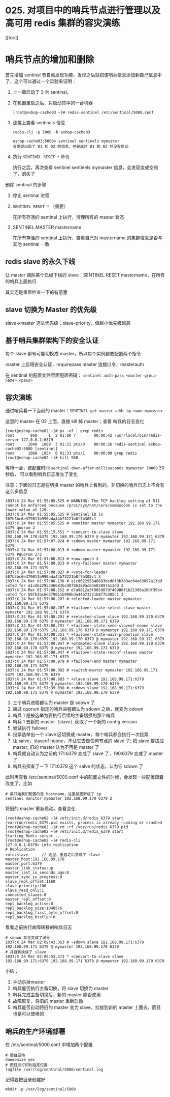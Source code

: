 # 025. 对项目中的哨兵节点进行管理以及高可用 redis 集群的容灾演练
[[toc]]

# 哨兵节点的增加和删除

首先增加 sentinal 有自动发现功能，发现之后就把该哨兵信息添加到自己信息中了，这个可以通过一个实验来证明：

1. 上一章启动了 3 台 sentinal，
2. 在机器重启之后，只启动其中的一台机器

    ```
    [root@eshop-cache03 ~]# redis-sentinel /etc/sentinal/5000.conf
    ```
3. 连接上查看 sentinals 信息

    ```
    redis-cli -p 5000 -h eshop-cache03

    eshop-cache03:5000> sentinel sentinels mymaster
    会发现出现了 01 和 02 的信息，但是此时 01 和 02 并没有启动
    ```
3. 执行 `SENTINEL RESET *` 命令

    执行之后，再次查看 sentinel sentinels mymaster 信息，会发现变成空的了，消失了

删除 sentinal 的步骤

1. 停止 sentinal 进程
2. `SENTINEL RESET *` （重要）

    在所有存活的 sentinal 上执行，清理所有的 master 状态
3. SENTINEL MASTER mastername

    在所有存活的 sentinal 上执行，查看自己对 mastername 的集群信息是否与其他 sentinal 一致

## redis slave 的永久下线

让 master 摘除某个已经下线的 slave：SENTINEL RESET mastername，在所有的哨兵上面执行

其实还是重置检查一下的有意思

## slave 切换为 Master 的优先级

slave->master 选举优先级：slave-priority，值越小优先级越高

## 基于哨兵集群架构下的安全认证

每个 slave 都有可能切换成 master，所以每个实例都要配置两个指令

master 上启用安全认证，requirepass
master 连接口令，masterauth

在 sentinal 的配置文件里面配置密码： `sentinel auth-pass <master-group-name> <pass>`

## 容灾演练

通过哨兵看一下当前的 master：`SENTINEL get-master-addr-by-name mymaster`

这里的 master 在 02 上面，直接 kill 掉 master；查看 哨兵的日志变化

```
[root@eshop-cache02 ~]# ps -ef | grep redis
root       960     1  2 01:00 ?        00:00:42 /usr/local/bin/redis-server 127.0.0.1:6379      
root      1049  1009  3 01:21 pts/0    00:00:26 redis-sentinel eshop-cache02:5000 [sentinel]
root      1068  1054  0 01:33 pts/1    00:00:00 grep redis
[root@eshop-cache02 ~]# kill 960
```

等待一会，该配置时间 `sentinel down-after-milliseconds mymaster 30000` 30 秒后，
可以看到哨兵日志发生了变化

注意：下面的日志是在切换 master 的哨兵上看到的。非切换的哨兵日志上不会有这么多信息

```
1037:X 24 Mar 01:55:05.525 # WARNING: The TCP backlog setting of 511 cannot be enforced because /proc/sys/net/core/somaxconn is set to the lower value of 128.
1037:X 24 Mar 01:55:05.525 # Sentinel ID is 507b3bc6e379011b990bda44b73221b8f7b305c1
1037:X 24 Mar 01:55:05.525 # +monitor master mymaster 192.168.99.171 6379 quorum 2
1037:X 24 Mar 01:55:15.551 * +convert-to-slave slave 192.168.99.170:6379 192.168.99.170 6379 @ mymaster 192.168.99.171 6379
1037:X 24 Mar 01:57:07.924 # +sdown master mymaster 192.168.99.171 6379
1037:X 24 Mar 01:57:08.013 # +odown master mymaster 192.168.99.171 6379 #quorum 2/2
1037:X 24 Mar 01:57:08.013 # +new-epoch 3
1037:X 24 Mar 01:57:08.013 # +try-failover master mymaster 192.168.99.171 6379
1037:X 24 Mar 01:57:08.027 # +vote-for-leader 507b3bc6e379011b990bda44b73221b8f7b305c1 3
1037:X 24 Mar 01:57:08.138 # a1cd62295346683bcd8f8b388ac64e83897a13dd voted for a1cd62295346683bcd8f8b388ac64e83897a13dd 3
1037:X 24 Mar 01:57:08.152 # d7a9812a3f905d07df46986f1b21388a16df39b4 voted for 507b3bc6e379011b990bda44b73221b8f7b305c1 3
1037:X 24 Mar 01:57:08.207 # +elected-leader master mymaster 192.168.99.171 6379
1037:X 24 Mar 01:57:08.207 # +failover-state-select-slave master mymaster 192.168.99.171 6379
1037:X 24 Mar 01:57:08.291 # +selected-slave slave 192.168.99.170:6379 192.168.99.170 6379 @ mymaster 192.168.99.171 6379
1037:X 24 Mar 01:57:08.291 * +failover-state-send-slaveof-noone slave 192.168.99.170:6379 192.168.99.170 6379 @ mymaster 192.168.99.171 6379
1037:X 24 Mar 01:57:08.351 * +failover-state-wait-promotion slave 192.168.99.170:6379 192.168.99.170 6379 @ mymaster 192.168.99.171 6379
1037:X 24 Mar 01:57:08.947 # +promoted-slave slave 192.168.99.170:6379 192.168.99.170 6379 @ mymaster 192.168.99.171 6379
1037:X 24 Mar 01:57:08.947 # +failover-state-reconf-slaves master mymaster 192.168.99.171 6379
1037:X 24 Mar 01:57:08.979 # +failover-end master mymaster 192.168.99.171 6379
1037:X 24 Mar 01:57:08.982 # +switch-master mymaster 192.168.99.171 6379 192.168.99.170 6379
1037:X 24 Mar 01:57:08.983 * +slave slave 192.168.99.171:6379 192.168.99.171 6379 @ mymaster 192.168.99.170 6379
1037:X 24 Mar 01:57:39.038 # +sdown slave 192.168.99.171:6379 192.168.99.171 6379 @ mymaster 192.168.99.170 6379
```

1. 三个哨兵进程都认为 master 是 sdown 了
2. 超过 quorum 指定的哨兵进程都认为 sdown 之后，就变为 odown
3. 哨兵 1 是被选举为要执行后续的主备切换的那个哨兵
4. 哨兵 1 去新的 master（slave）获取了一个新的 config version
5. 尝试执行 failover
6. 投票选举出一个 slave 区切换成 master，每个哨兵都会执行一次投票
7. 让 salve，slaveof noone，不让它去做任何节点的 slave 了; 把 slave 提拔成 master; 旧的 master 认为不再是 master 了
8. 哨兵就自动认为之前的 171:6379 变成了 slave 了，190:6379 变成了 master 了
9. 哨兵去探查了一下 171:6379 这个 salve 的状态，认为它 sdown 了

此时再查看 /etc/sentinal/5000.conf 中的配置文件的时候，会发现一些配置跟着改变了，比如

```
# 最开始我们配置的是 hostname，这里被更新成了 ip
sentinel monitor mymaster 192.168.99.170 6379 2
```

将旧的 master 重新启动，查看变化

```
[root@eshop-cache02 ~]# /etc/init.d/redis_6379 start
/var/run/redis_6379.pid exists, process is already running or crashed
[root@eshop-cache02 ~]# rm -rf /var/run/redis_6379.pid
[root@eshop-cache02 ~]# /etc/init.d/redis_6379 start
Starting Redis server...
[root@eshop-cache02 ~]# redis-cli
127.0.0.1:6379> info replication
# Replication
role:slave      // 这里，重启之后变成了 slave
master_host:192.168.99.170
master_port:6379
master_link_status:up
master_last_io_seconds_ago:0
master_sync_in_progress:0
slave_repl_offset:1160
slave_priority:100
slave_read_only:1
connected_slaves:0
master_repl_offset:0
repl_backlog_active:0
repl_backlog_size:1048576
repl_backlog_first_byte_offset:0
repl_backlog_histlen:0
```

看看之前执行故障转移的哨兵日志

```
# sdown 状态变成了减号
1037:X 24 Mar 02:09:43.363 # -sdown slave 192.168.99.171:6379 192.168.99.171 6379 @ mymaster 192.168.99.170 6379
# 并且转换成了 slave
1037:X 24 Mar 02:09:53.373 * +convert-to-slave slave 192.168.99.171:6379 192.168.99.171 6379 @ mymaster 192.168.99.170 6379
```

小结：
1. 手动杀掉master
2. 哨兵能否执行主备切换，将 slave 切换为 master
3. 哨兵完成主备切换后，新的 master 能否使用
4. 故障恢复，将旧的 master 重新启动
5. 哨兵能否自动将旧的 master 变为 slave，挂接到新的 master 上面去，而且也是可以使用的

## 哨兵的生产环境部署
在 /etc/sentinal/5000.conf 中增加两个配置

```
# 后台启动
daemonize yes
# 把日志打印到指定位置
logfile /var/log/sentinal/5000/sentinal.log
```

记得要把目录创建好
```
mkdir -p /var/log/sentinal/5000
```
